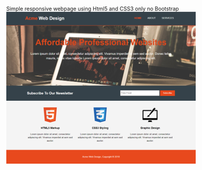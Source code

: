 Simple responsive webpage using Html5 and CSS3 only no Bootstrap
![alt text](https://github.com/KhalidLam/Responsive_website/blob/master/img/acme.png)
